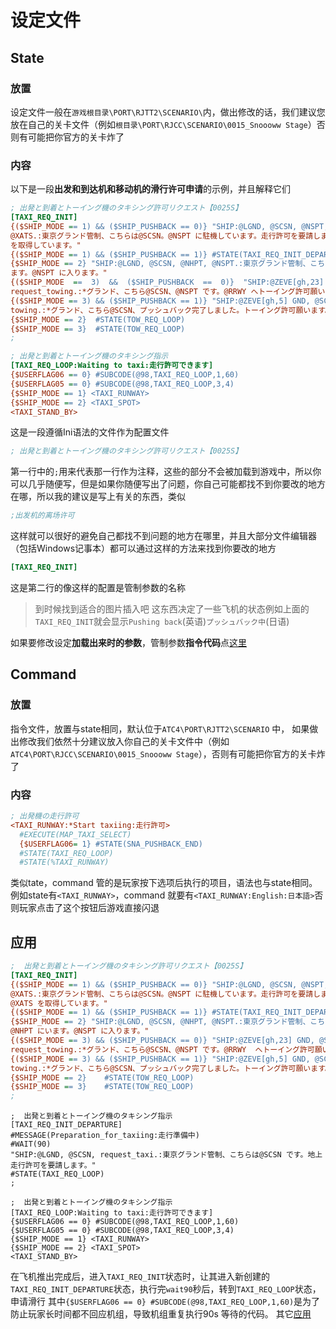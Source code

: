 # 设定文件
## State
### 放置
设定文件一般在```游戏根目录\PORT\RJTT2\SCENARIO\```内，做出修改的话，我们建议您放在自己的关卡文件（例如```根目录\PORT\RJCC\SCENARIO\0015_Snoooww Stage```）否则有可能把你官方的关卡炸了
### 内容
以下是一段**出发和到达机和移动机的滑行许可申请**的示例，并且解释它们
```Ini
; 出発と到着とトーイング機のタキシング許可リクエスト【0025S】 
[TAXI_REQ_INIT] 
{($SHIP_MODE == 1) && ($SHIP_PUSHBACK == 0)} "SHIP:@LGND, @SCSN, @NSPT, request_taxi, information 
@XATS.:東京グランド管制、こちらは@SCSN。@NSPT に駐機しています。走行許可を要請します。空港情報は@XATS
を取得しています。" 
{($SHIP_MODE == 1) && ($SHIP_PUSHBACK == 1)} #STATE(TAXI_REQ_INIT_DEPARTURE) 
{$SHIP_MODE == 2} "SHIP:@LGND, @SCSN, @NHPT, @NSPT.:東京グランド管制、こちらは@SCSN です。@NHPT にい
ます。@NSPT に入ります。" 
{($SHIP_MODE  ==  3)  &&  ($SHIP_PUSHBACK  ==  0)}  "SHIP:@ZEVE[gh,23]  GND,  @SCSN,  @NSPT,  to  @RRWY, 
request_towing.:*グランド、こちら@SCSN、@NSPT です。@RRWY へトーイング許可願います。" 
{($SHIP_MODE == 3) && ($SHIP_PUSHBACK == 1)} "SHIP:@ZEVE[gh,5] GND, @SCSN, pushback complete, request 
towing.:*グランド、こちら@SCSN、プッシュバック完了しました。トーイング許可願います。" 
{$SHIP_MODE == 2}  #STATE(TOW_REQ_LOOP) 
{$SHIP_MODE == 3}  #STATE(TOW_REQ_LOOP) 
;
```
```Ini
; 出発と到着とトーイング機のタキシング指示 
[TAXI_REQ_LOOP:Waiting to taxi:走行許可できます] 
{$USERFLAG06 == 0} #SUBCODE(@98,TAXI_REQ_LOOP,1,60) 
{$USERFLAG05 == 0} #SUBCODE(@98,TAXI_REQ_LOOP,3,4) 
{$SHIP_MODE == 1} <TAXI_RUNWAY> 
{$SHIP_MODE == 2} <TAXI_SPOT> 
<TAXI_STAND_BY> 
```
这是一段遵循Ini语法的文件作为配置文件
```Ini
; 出発と到着とトーイング機のタキシング許可リクエスト【0025S】 
```
第一行中的```;```用来代表那一行作为注释，这些的部分不会被加载到游戏中，所以你可以几乎随便写，但是如果你随便写出了问题，你自己可能都找不到你要改的地方在哪，所以我的建议是写上有关的东西，类似
```Ini
;出发机的离场许可
```
这样就可以很好的避免自己都找不到问题的地方在哪里，并且大部分文件编辑器（包括Windows记事本）都可以通过这样的方法来找到你要改的地方
```Ini
[TAXI_REQ_INIT] 
```
这是第二行的像这样的配置是管制参数的名称
> 到时候找到适合的图片插入吧
这东西决定了一些飞机的状态例如上面的```TAXI_REQ_INIT```就会显示```Pushing back```(英语)```プッシュバック中```(日语)

如果要修改设定**加载出来时的参数**，管制参数**指令代码**点[这里](示例\state.md)
## Command
### 放置
指令文件，放置与state相同，默认位于```ATC4\PORT\RJTT2\SCENARIO``` 中，
如果做出修改我们依然十分建议放入你自己的关卡文件中（例如```ATC4\PORT\RJCC\SCENARIO\0015_Snoooww Stage```），否则有可能把你官方的关卡炸了
### 内容
```Ini
; 出発機の走行許可 
<TAXI_RUNWAY:*Start taxiing:走行許可> 
  #EXECUTE(MAP_TAXI_SELECT) 
  {$USERFLAG06= 1} #STATE(SNA_PUSHBACK_END) 
  #STATE(TAXI_REQ_LOOP) 
  #STATE(%TAXI_RUNWAY) 
```
类似tate，command 管的是玩家按下选项后执行的项目，语法也与state相同。例如state有```<TAXI_RUNWAY>```，command 就要有```<TAXI_RUNWAY:English:日本語>```否则玩家点击了这个按钮后游戏直接闪退
## 应用
```Ini
;  出発と到着とトーイング機のタキシング許可リクエスト【0025S】 
[TAXI_REQ_INIT] 
{($SHIP_MODE == 1) && ($SHIP_PUSHBACK == 0)} "SHIP:@LGND, @SCSN, @NSPT, request_taxi, information 
@XATS.:東京グランド管制、こちらは@SCSN。@NSPT に駐機しています。走行許可を要請します。空港情報は
@XATS を取得しています。" 
{($SHIP_MODE == 1) && ($SHIP_PUSHBACK == 1)} #STATE(TAXI_REQ_INIT_DEPARTURE) 
{$SHIP_MODE == 2} "SHIP:@LGND, @SCSN, @NHPT, @NSPT.:東京グランド管制、こちらは@SCSN です。
@NHPT にいます。@NSPT に入ります。" 
{($SHIP_MODE == 3) && ($SHIP_PUSHBACK == 0)} "SHIP:@ZEVE[gh,23] GND, @SCSN, @NSPT, to @RRWY, 
request_towing.:*グランド、こちら@SCSN、@NSPT です。@RRWY  へトーイング許可願います。" 
{($SHIP_MODE == 3) && ($SHIP_PUSHBACK == 1)} "SHIP:@ZEVE[gh,5] GND, @SCSN, pushback complete, request 
towing.:*グランド、こちら@SCSN、プッシュバック完了しました。トーイング許可願います。" 
{$SHIP_MODE == 2}    #STATE(TOW_REQ_LOOP) 
{$SHIP_MODE == 3}    #STATE(TOW_REQ_LOOP) 
;
```
```
;  出発と到着とトーイング機のタキシング指示 
[TAXI_REQ_INIT_DEPARTURE] 
#MESSAGE(Preparation_for_taxiing:走行準備中) 
#WAIT(90) 
"SHIP:@LGND, @SCSN, request_taxi.:東京グランド管制、こちらは@SCSN です。地上走行許可を要請します。" 
#STATE(TAXI_REQ_LOOP) 
;
```
```
;  出発と到着とトーイング機のタキシング指示 
[TAXI_REQ_LOOP:Waiting to taxi:走行許可できます] 
{$USERFLAG06 == 0} #SUBCODE(@98,TAXI_REQ_LOOP,1,60) 
{$USERFLAG05 == 0} #SUBCODE(@98,TAXI_REQ_LOOP,3,4) 
{$SHIP_MODE == 1} <TAXI_RUNWAY> 
{$SHIP_MODE == 2} <TAXI_SPOT> 
<TAXI_STAND_BY>
```
在飞机推出完成后，进入```TAXI_REQ_INIT```状态时，让其进入新创建的```TAXI_REQ_INIT_DEPARTURE```状态，执行完```wait90```秒后，转到```TAXI_REQ_LOOP```状态，申请滑行 
其中```{$USERFLAG06 == 0} #SUBCODE(@98,TAXI_REQ_LOOP,1,60)```是为了防止玩家长时间都不回应机组，导致机组重复执行90s 等待的代码。
其它[应用](示例/Command.md)